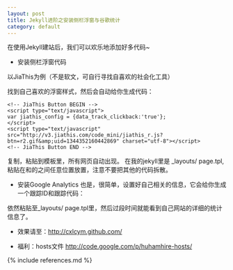 ```yaml
---
layout: post
title: Jekyll进阶之安装侧栏浮窗与谷歌统计
category: default
---
```


在使用Jekyll建站后，我们可以欢乐地添加好多代码~

+ 安装侧栏浮窗代码

以JiaThis为例（不是软文，可自行寻找自喜欢的社会化工具）

找到自己喜欢的浮窗样式，然后会自动给你生成代码：

    <!-- JiaThis Button BEGIN -->
    <script type="text/javascript">
    var jiathis_config = {data_track_clickback:'true'};
    </script>
    <script type="text/javascript" src="http://v3.jiathis.com/code_mini/jiathis_r.js?btn=r2.gif&amp;uid=1344352160442869" charset="utf-8"></script>
    <!-- JiaThis Button END -->

复制，粘贴到模板里，所有网页自动出现。
在我的jekyll里是 _layouts/ page.tpl,粘贴在<body>和</body>的之间任意位置放置，注意不要把其他的代码拆散。

+ 安装Google Analytics
也是，很简单，设置好自己相关的信息，它会给你生成一个跟踪ID和跟踪代码：

    <script type="text/javascript">

      var _gaq = _gaq || [];
      _gaq.push(['_setAccount', '这里是你的跟踪ID']);
      _gaq.push(['_trackPageview']);

      (function() {
        var ga = document.createElement('script'); ga.type = 'text/javascript'; ga.async = true;
        ga.src = ('https:' == document.location.protocol ? 'https://ssl' : 'http://www') + '.google-analytics.com/ga.js';
        var s = document.getElementsByTagName('script')[0]; s.parentNode.insertBefore(ga, s);
      })();

    </script>

依然粘贴至_layouts/ page.tpl里，然后过段时间就能看到自己网站的详细的统计信息了。

- 效果请至：http://cxlcym.github.com/

- 福利：hosts文件
http://code.google.com/p/huhamhire-hosts/

{% include references.md %}

